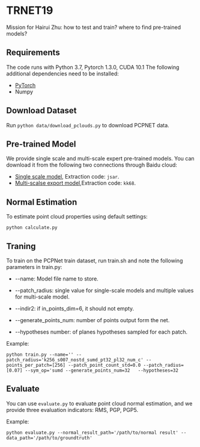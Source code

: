 # TRNET19

Mission for Hairui Zhu:
  how to test and train? 
  where to find pre-trained models?

## Requirements

The code runs with Python 3.7, Pytorch 1.3.0, CUDA 10.1 The following additional dependencies need to be installed:

* [PyTorch](https://pytorch.org/)
* Numpy


## Download Dataset

Run `python data/download_pclouds.py` to download PCPNET data.

## Pre-trained Model

We provide single scale and multi-scale expert pre-trained models. You can download it from the following two connections through Baidu cloud:
* [Single scale model](https://pan.baidu.com/s/1aJMFN8YB_u-wRwE9MiWkfg), Extraction code: `jsar`.
* [Multi-scalse export model](https://pan.baidu.com/s/1U5ah3OLIkMf9ate9tdzN1w),Extraction code: `kk68`.

## Normal Estimation

To estimate point cloud properties using default settings:
```
python calculate.py
```

## Traning

To train on the PCPNet train dataset, run train.sh and note the following parameters in train.py:

* --name: Model file name to store.

* --patch_radius: single value for single-scale models and multiple values for multi-scale model.

* --indir2: if in_points_dim=6, it should not empty.

* --generate_points_num: number of points output form the net.

* --hypotheses number: of planes hypotheses sampled for each patch.


Example:

```
python train.py --name='' --patch_radius='k256_s007_nostd_sumd_pt32_pl32_num_c' --points_per_patch=[256] --patch_point_count_std=0.0 --patch_radius=[0.07] --sym_op='sumd --generate_points_num=32   --hypotheses=32 
```

## Evaluate

You can use `evaluate.py` to evaluate point cloud normal estimation, and we provide three evaluation indicators: RMS, PGP, PGP5.

Example:
```
python evaluate.py --normal_result_path='/path/to/normal result' --data_path='/path/to/groundtruth'
```




